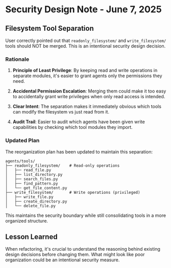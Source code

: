 # Security Design Note - June 7, 2025

## Filesystem Tool Separation

User correctly pointed out that `readonly_filesystem/` and `write_filesystem/` tools should NOT be merged. This is an intentional security design decision.

### Rationale

1. **Principle of Least Privilege**: By keeping read and write operations in separate modules, it's easier to grant agents only the permissions they need.

2. **Accidental Permission Escalation**: Merging them could make it too easy to accidentally grant write privileges when only read access is intended.

3. **Clear Intent**: The separation makes it immediately obvious which tools can modify the filesystem vs just read from it.

4. **Audit Trail**: Easier to audit which agents have been given write capabilities by checking which tool modules they import.

### Updated Plan

The reorganization plan has been updated to maintain this separation:

```
agents/tools/
├── readonly_filesystem/    # Read-only operations
│   ├── read_file.py
│   ├── list_directory.py
│   ├── search_files.py
│   ├── find_pattern.py
│   └── get_file_content.py
├── write_filesystem/       # Write operations (privileged)
│   ├── write_file.py
│   ├── create_directory.py
│   └── delete_file.py
```

This maintains the security boundary while still consolidating tools in a more organized structure.

## Lesson Learned

When refactoring, it's crucial to understand the reasoning behind existing design decisions before changing them. What might look like poor organization could be an intentional security measure.